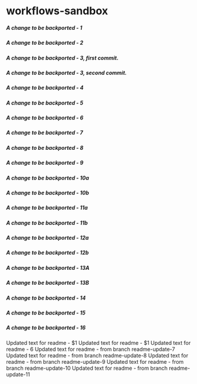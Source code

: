# workflows-sandbox

##### A change to be backported - 1
##### A change to be backported - 2
##### A change to be backported - 3, first commit.
##### A change to be backported - 3, second commit.
##### A change to be backported - 4
##### A change to be backported - 5
##### A change to be backported - 6
##### A change to be backported - 7
##### A change to be backported - 8
##### A change to be backported - 9
##### A change to be backported - 10a
##### A change to be backported - 10b
##### A change to be backported - 11a
##### A change to be backported - 11b
##### A change to be backported - 12a
##### A change to be backported - 12b
##### A change to be backported - 13A
##### A change to be backported - 13B
##### A change to be backported - 14
##### A change to be backported - 15
##### A change to be backported - 16
Updated text for readme - $1
Updated text for readme - $1
Updated text for readme - 6
Updated text for readme - from branch readme-update-7
Updated text for readme - from branch readme-update-8
Updated text for readme - from branch readme-update-9
Updated text for readme - from branch readme-update-10
Updated text for readme - from branch readme-update-11
